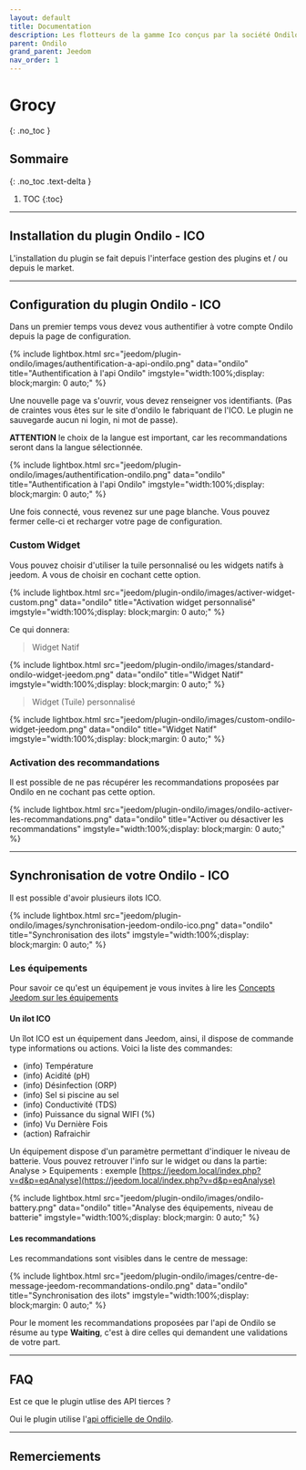 ```yaml
---
layout: default
title: Documentation
description: Les flotteurs de la gamme Ico conçus par la société Ondilo sont des capteurs Wifi qui permettent l'analyse de votre piscine ou de votre SPA.
parent: Ondilo
grand_parent: Jeedom
nav_order: 1
---
```


# Grocy
{: .no_toc }

## Sommaire
{: .no_toc .text-delta }

1. TOC
{:toc}

---

## Installation du plugin Ondilo - ICO

L'installation du plugin se fait depuis l'interface gestion des plugins et / ou depuis le market.

---

## Configuration du plugin Ondilo - ICO

Dans un premier temps vous devez vous authentifier à votre compte Ondilo depuis la page de configuration.

{% include lightbox.html src="jeedom/plugin-ondilo/images/authentification-a-api-ondilo.png" data="ondilo" title="Authentification à l'api Ondilo" imgstyle="width:100%;display: block;margin: 0 auto;" %}

Une nouvelle page va s'ouvrir, vous devez renseigner vos identifiants. (Pas de craintes vous êtes sur le site d'ondilo le fabriquant de l'ICO. Le plugin ne sauvegarde aucun ni login, ni mot de passe).

**ATTENTION** le choix de la langue est important, car les recommandations seront dans la langue sélectionnée.

{% include lightbox.html src="jeedom/plugin-ondilo/images/authentification-ondilo.png" data="ondilo" title="Authentification à l'api Ondilo" imgstyle="width:100%;display: block;margin: 0 auto;" %}

Une fois connecté, vous revenez sur une page blanche. Vous pouvez fermer celle-ci et recharger votre page de configuration.

### Custom Widget

Vous pouvez choisir d'utiliser la tuile personnalisé ou les widgets natifs à jeedom. A vous de choisir en cochant cette option.

{% include lightbox.html src="jeedom/plugin-ondilo/images/activer-widget-custom.png" data="ondilo" title="Activation widget personnalisé" imgstyle="width:100%;display: block;margin: 0 auto;" %}

Ce qui donnera:

> Widget Natif

{% include lightbox.html src="jeedom/plugin-ondilo/images/standard-ondilo-widget-jeedom.png" data="ondilo" title="Widget Natif" imgstyle="width:100%;display: block;margin: 0 auto;" %}

> Widget (Tuile) personnalisé

{% include lightbox.html src="jeedom/plugin-ondilo/images/custom-ondilo-widget-jeedom.png" data="ondilo" title="Widget Natif" imgstyle="width:100%;display: block;margin: 0 auto;" %}

### Activation des recommandations

Il est possible de ne pas récupérer les recommandations proposées par Ondilo en ne cochant pas cette option.

{% include lightbox.html src="jeedom/plugin-ondilo/images/ondilo-activer-les-recommandations.png" data="ondilo" title="Activer ou désactiver les recommandations" imgstyle="width:100%;display: block;margin: 0 auto;" %}

---

## Synchronisation de votre Ondilo - ICO

Il est possible d'avoir plusieurs ilots ICO.

{% include lightbox.html src="jeedom/plugin-ondilo/images/synchronisation-jeedom-ondilo-ico.png" data="ondilo" title="Synchronisation des ilots" imgstyle="width:100%;display: block;margin: 0 auto;" %}

### Les équipements

Pour savoir ce qu'est un équipement je vous invites à lire les [Concepts Jeedom sur les équipements](https://doc.jeedom.com/fr_FR/concept/#tocAnchor-3)

#### Un ilot ICO
Un îlot ICO est un équipement dans Jeedom, ainsi, il dispose de commande type informations ou actions. Voici la liste des commandes:

- (info) Température
- (info) Acidité (pH)
- (info) Désinfection (ORP)
- (info) Sel si piscine au sel
- (info) Conductivité (TDS)
- (info) Puissance du signal WIFI (%)
- (info) Vu Dernière Fois
- (action) Rafraichir 

Un équipement dispose d'un paramètre permettant d'indiquer le niveau de batterie. Vous pouvez retrouver l'info sur le widget ou dans la partie: Analyse > Equipements : exemple [https://jeedom.local/index.php?v=d&p=eqAnalyse](https://jeedom.local/index.php?v=d&p=eqAnalyse)

{% include lightbox.html src="jeedom/plugin-ondilo/images/ondilo-battery.png" data="ondilo" title="Analyse des équipements, niveau de batterie" imgstyle="width:100%;display: block;margin: 0 auto;" %}

#### Les recommandations

Les recommandations sont visibles dans le centre de message:

{% include lightbox.html src="jeedom/plugin-ondilo/images/centre-de-message-jeedom-recommandations-ondilo.png" data="ondilo" title="Synchronisation des ilots" imgstyle="width:100%;display: block;margin: 0 auto;" %}

Pour le moment les recommandations proposées par l'api de Ondilo se résume au type **Waiting**, c'est à dire celles qui demandent une validations de votre part.

---

## FAQ

Est ce que le plugin utlise des API tierces ?

Oui le plugin utilise l'[api officielle de Ondilo](https://interop.ondilo.com/docs/api/customer/v1/).

---

## Remerciements